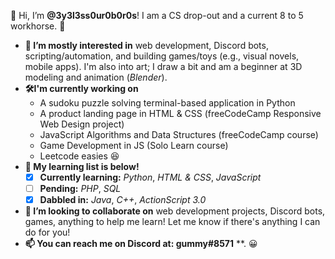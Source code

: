 👋 Hi, I’m **@3y3l3ss0ur0b0r0s**! I am a CS drop-out and a current 8 to 5 workhorse. 🙂

- **👀 I’m mostly interested in** web development, Discord bots, scripting/automation, and building games/toys (e.g., visual novels, mobile apps). I'm also into art; I draw a bit and am a beginner at 3D modeling and animation (*Blender*).
- **🛠I'm currently working on**
  - A sudoku puzzle solving terminal-based application in Python
  - A product landing page in HTML & CSS (freeCodeCamp Responsive Web Design project)
  - JavaScript Algorithms and Data Structures (freeCodeCamp course)
  - Game Development in JS (Solo Learn course)
  - Leetcode easies 😆
- **🌱 My learning list is below!**
  - [X] **Currently learning:** *Python*, *HTML & CSS*, *JavaScript*
  - [ ] **Pending:** *PHP*, *SQL*
  - [X] **Dabbled in:** *Java*, *C++*, *ActionScript 3.0*
- **🤝 I’m looking to collaborate on** web development projects, Discord bots, games, anything to help me learn! Let me know if there's anything I can do for you!
- **📫 You can reach me on Discord at: gummy#8571** **. 😀

<!---
3y3l3ss0ur0b0r0s/3y3l3ss0ur0b0r0s is a ✨ special ✨ repository because its `README.md` (this file) appears on your GitHub profile.
You can click the Preview link to take a look at your changes.
--->
